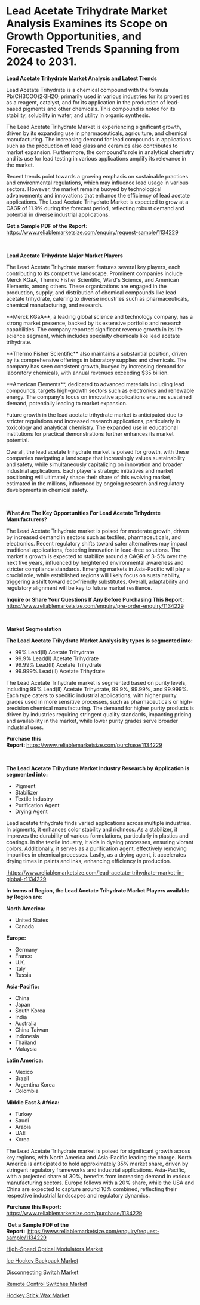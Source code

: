 <p><h1>Lead Acetate Trihydrate Market Analysis Examines its Scope on Growth Opportunities, and Forecasted Trends Spanning from 2024 to 2031.</h1></p><p><strong>Lead Acetate Trihydrate Market Analysis and Latest Trends</strong></p>
<p><p>Lead Acetate Trihydrate is a chemical compound with the formula Pb(CH3COO)2·3H2O, primarily used in various industries for its properties as a reagent, catalyst, and for its application in the production of lead-based pigments and other chemicals. This compound is noted for its stability, solubility in water, and utility in organic synthesis.</p><p>The Lead Acetate Trihydrate Market is experiencing significant growth, driven by its expanding use in pharmaceuticals, agriculture, and chemical manufacturing. The increasing demand for lead compounds in applications such as the production of lead glass and ceramics also contributes to market expansion. Furthermore, the compound's role in analytical chemistry and its use for lead testing in various applications amplify its relevance in the market.</p><p>Recent trends point towards a growing emphasis on sustainable practices and environmental regulations, which may influence lead usage in various sectors. However, the market remains buoyed by technological advancements and innovations that enhance the efficiency of lead acetate applications. The Lead Acetate Trihydrate Market is expected to grow at a CAGR of 11.9% during the forecast period, reflecting robust demand and potential in diverse industrial applications.</p></p>
<p><strong>Get a Sample PDF of the Report:&nbsp;</strong> <a href="https://www.reliablemarketsize.com/enquiry/request-sample/1134229?utm_campaign=1845&utm_medium=2&utm_source=Github&utm_content=ia&utm_term=18122024&utm_id=lead-acetate-trihydrate">https://www.reliablemarketsize.com/enquiry/request-sample/1134229</a></p>
<p>&nbsp;</p>
<p><strong>Lead Acetate Trihydrate Major Market Players</strong></p>
<p><p>The Lead Acetate Trihydrate market features several key players, each contributing to its competitive landscape. Prominent companies include Merck KGaA, Thermo Fisher Scientific, Ward's Science, and American Elements, among others. These organizations are engaged in the production, supply, and distribution of chemical compounds like lead acetate trihydrate, catering to diverse industries such as pharmaceuticals, chemical manufacturing, and research.</p><p>**Merck KGaA**, a leading global science and technology company, has a strong market presence, backed by its extensive portfolio and research capabilities. The company reported significant revenue growth in its life science segment, which includes specialty chemicals like lead acetate trihydrate. </p><p>**Thermo Fisher Scientific** also maintains a substantial position, driven by its comprehensive offerings in laboratory supplies and chemicals. The company has seen consistent growth, buoyed by increasing demand for laboratory chemicals, with annual revenues exceeding $35 billion.</p><p>**American Elements**, dedicated to advanced materials including lead compounds, targets high-growth sectors such as electronics and renewable energy. The company's focus on innovative applications ensures sustained demand, potentially leading to market expansion.</p><p>Future growth in the lead acetate trihydrate market is anticipated due to stricter regulations and increased research applications, particularly in toxicology and analytical chemistry. The expanded use in educational institutions for practical demonstrations further enhances its market potential.</p><p>Overall, the lead acetate trihydrate market is poised for growth, with these companies navigating a landscape that increasingly values sustainability and safety, while simultaneously capitalizing on innovation and broader industrial applications. Each player's strategic initiatives and market positioning will ultimately shape their share of this evolving market, estimated in the millions, influenced by ongoing research and regulatory developments in chemical safety.</p></p>
<p>&nbsp;</p>
<p><strong>What Are The Key Opportunities For Lead Acetate Trihydrate Manufacturers?</strong></p>
<p><p>The Lead Acetate Trihydrate market is poised for moderate growth, driven by increased demand in sectors such as textiles, pharmaceuticals, and electronics. Recent regulatory shifts toward safer alternatives may impact traditional applications, fostering innovation in lead-free solutions. The market's growth is expected to stabilize around a CAGR of 3-5% over the next five years, influenced by heightened environmental awareness and stricter compliance standards. Emerging markets in Asia-Pacific will play a crucial role, while established regions will likely focus on sustainability, triggering a shift toward eco-friendly substitutes. Overall, adaptability and regulatory alignment will be key to future market resilience.</p></p>
<p><strong>Inquire or Share Your Questions If Any Before Purchasing This Report:</strong> <a href="https://www.reliablemarketsize.com/enquiry/pre-order-enquiry/1134229?utm_campaign=1845&utm_medium=2&utm_source=Github&utm_content=ia&utm_term=18122024&utm_id=lead-acetate-trihydrate">https://www.reliablemarketsize.com/enquiry/pre-order-enquiry/1134229</a></p>
<p>&nbsp;</p>
<p><strong>Market Segmentation</strong></p>
<p><strong>The Lead Acetate Trihydrate Market Analysis by types is segmented into:</strong></p>
<p><ul><li>99% Lead(II) Acetate Trihydrate</li><li>99.9% Lead(II) Acetate Trihydrate</li><li>99.99% Lead(II) Acetate Trihydrate</li><li>99.999% Lead(II) Acetate Trihydrate</li></ul></p>
<p><p>The Lead Acetate Trihydrate market is segmented based on purity levels, including 99% Lead(II) Acetate Trihydrate, 99.9%, 99.99%, and 99.999%. Each type caters to specific industrial applications, with higher purity grades used in more sensitive processes, such as pharmaceuticals or high-precision chemical manufacturing. The demand for higher purity products is driven by industries requiring stringent quality standards, impacting pricing and availability in the market, while lower purity grades serve broader industrial uses.</p></p>
<p><strong>Purchase this Report:&nbsp;</strong><a href="https://www.reliablemarketsize.com/purchase/1134229?utm_campaign=1845&utm_medium=2&utm_source=Github&utm_content=ia&utm_term=18122024&utm_id=lead-acetate-trihydrate">https://www.reliablemarketsize.com/purchase/1134229</a></p>
<p>&nbsp;</p>
<p><strong>The Lead Acetate Trihydrate Market Industry Research by Application is segmented into:</strong></p>
<p><ul><li>Pigment</li><li>Stabilizer</li><li>Textile Industry</li><li>Purification Agent</li><li>Drying Agent</li></ul></p>
<p><p>Lead acetate trihydrate finds varied applications across multiple industries. In pigments, it enhances color stability and richness. As a stabilizer, it improves the durability of various formulations, particularly in plastics and coatings. In the textile industry, it aids in dyeing processes, ensuring vibrant colors. Additionally, it serves as a purification agent, effectively removing impurities in chemical processes. Lastly, as a drying agent, it accelerates drying times in paints and inks, enhancing efficiency in production.</p></p>
<p><a href="https://www.reliablemarketsize.com/lead-acetate-trihydrate-market-in-global-r1134229?utm_campaign=1845&utm_medium=2&utm_source=Github&utm_content=ia&utm_term=18122024&utm_id=lead-acetate-trihydrate">&nbsp;https://www.reliablemarketsize.com/lead-acetate-trihydrate-market-in-global-r1134229</a></p>
<p><strong>In terms of Region, the Lead Acetate Trihydrate Market Players available by Region are:</strong></p>
<p>
    <p> <strong> North America: </strong>
        <ul>
            <li>United States</li>
            <li>Canada</li>
        </ul>
        </p> 
    <p> <strong> Europe: </strong>
        <ul>
            <li>Germany</li>
            <li>France</li>
            <li>U.K.</li>
            <li>Italy</li>
            <li>Russia</li>
        </ul>
        </p> 
    <p> <strong> Asia-Pacific: </strong>
        <ul>
            <li>China</li>
            <li>Japan</li>
            <li>South Korea</li>
            <li>India</li>
            <li>Australia</li>
            <li>China Taiwan</li>
            <li>Indonesia</li>
            <li>Thailand</li>
            <li>Malaysia</li>
        </ul>
        </p> 
    <p> <strong> Latin America: </strong>
        <ul>
            <li>Mexico</li>
            <li>Brazil</li>
            <li>Argentina Korea</li>
            <li>Colombia</li>
        </ul>
        </p> 
    <p> <strong> Middle East & Africa: </strong>
        <ul>
            <li>Turkey</li>
            <li>Saudi</li>
            <li>Arabia</li>
            <li>UAE</li>
            <li>Korea</li>
        </ul>
    </p>
    </p>
<p><p>The Lead Acetate Trihydrate market is poised for significant growth across key regions, with North America and Asia-Pacific leading the charge. North America is anticipated to hold approximately 35% market share, driven by stringent regulatory frameworks and industrial applications. Asia-Pacific, with a projected share of 30%, benefits from increasing demand in various manufacturing sectors. Europe follows with a 20% share, while the USA and China are expected to capture around 10% combined, reflecting their respective industrial landscapes and regulatory dynamics.</p></p>
<p><strong>Purchase this Report: </strong><a href="https://www.reliablemarketsize.com/purchase/1134229?utm_campaign=1845&utm_medium=2&utm_source=Github&utm_content=ia&utm_term=18122024&utm_id=lead-acetate-trihydrate">https://www.reliablemarketsize.com/purchase/1134229</a></p>
<p>&nbsp;<strong>Get a Sample PDF of the Report:&nbsp;&nbsp;</strong><a href="https://www.reliablemarketsize.com/enquiry/request-sample/1134229?utm_campaign=1845&utm_medium=2&utm_source=Github&utm_content=ia&utm_term=18122024&utm_id=lead-acetate-trihydrate">https://www.reliablemarketsize.com/enquiry/request-sample/1134229</a></p>
<p><strong></strong></p>
<p><p><a href="https://github.com/RickHolmes3/Market-Research-Report-List-7/blob/main/high-speed-optical-modulators-market.md?utm_campaign=1845&utm_medium=2&utm_source=Github&utm_content=ia&utm_term=18122024&utm_id=lead-acetate-trihydrate">High-Speed Optical Modulators Market</a></p><p><a href="https://www.linkedin.com/pulse/revenue-analysis-demand-forecast-ice-hockey-backpack-144-cagr-vkyyf?utm_campaign=1845&utm_medium=2&utm_source=Github&utm_content=ia&utm_term=18122024&utm_id=lead-acetate-trihydrate">Ice Hockey Backpack Market</a></p><p><a href="https://www.linkedin.com/pulse/future-disconnecting-switch-market-size-trends-industrys-eazge?utm_campaign=1845&utm_medium=2&utm_source=Github&utm_content=ia&utm_term=18122024&utm_id=lead-acetate-trihydrate">Disconnecting Switch Market</a></p><p><a href="https://www.linkedin.com/pulse/projected-revenue-growth-remote-control-switches-market-2meif?utm_campaign=1845&utm_medium=2&utm_source=Github&utm_content=ia&utm_term=18122024&utm_id=lead-acetate-trihydrate">Remote Control Switches Market</a></p><p><a href="https://www.linkedin.com/pulse/hockey-stick-wax-market-trend-analysis-forecasts-rapid-growth-xygif?utm_campaign=1845&utm_medium=2&utm_source=Github&utm_content=ia&utm_term=18122024&utm_id=lead-acetate-trihydrate">Hockey Stick Wax Market</a></p></p>
